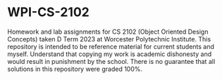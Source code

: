 # WPI-CS-2102

Homework and lab assignments for CS 2102 (Object Oriented Design Concepts) taken D Term 2023 at Worcester Polytechnic Institute. This repository is intended to be reference material for current students and myself. Understand that copying my work is academic dishonesty and would result in punishment by the school. There is no guarantee that all solutions in this repository were graded 100%.
